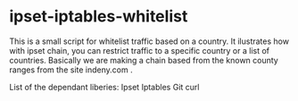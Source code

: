 # ipset-iptables-whitelist

This is a small script for whitelist traffic based on a country. It ilustrates how with
ipset chain, you can restrict traffic to a specific country or a list of countries. Basically we are making a chain based from the known county ranges from the site indeny.com .

List of the dependant liberies:
Ipset
Iptables
Git
curl 
